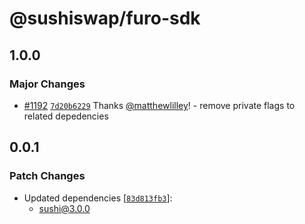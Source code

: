 # @sushiswap/furo-sdk

## 1.0.0

### Major Changes

- [#1192](https://github.com/sushiswap/sushiswap/pull/1192) [`7d20b6229`](https://github.com/sushiswap/sushiswap/commit/7d20b6229a6393a292a35ff8116df4180314241a) Thanks [@matthewlilley](https://github.com/matthewlilley)! - remove private flags to related depedencies

## 0.0.1

### Patch Changes

- Updated dependencies [[`83d813fb3`](https://github.com/sushiswap/sushiswap/commit/83d813fb338eb5488cbd47513fd525342fbcf81b)]:
  - sushi@3.0.0
